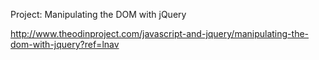 Project: Manipulating the DOM with jQuery

http://www.theodinproject.com/javascript-and-jquery/manipulating-the-dom-with-jquery?ref=lnav

